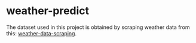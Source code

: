 # weather-predict

The dataset used in this project is obtained by scraping weather data from this: [weather-data-scraping](https://github.com/yafyx/weather-data-scraping).
